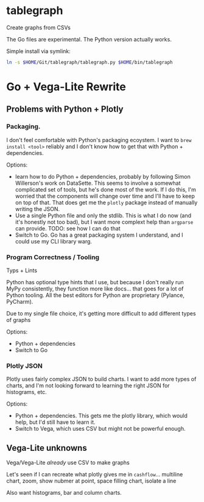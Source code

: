 # tablegraph

Create graphs from CSVs

The Go files are experimental. The Python version actually works.

Simple install via symlink:

```bash
ln -s $HOME/Git/tablegraph/tablegraph.py $HOME/bin/tablegraph
```

# Go + Vega-Lite Rewrite

## Problems with Python + Plotly

### Packaging.

I don't feel comfortable with Python's packaging ecoystem. I want to `brew install <tool>` reliably and I don't know how to get that with Python + dependencies.

Options: 

- learn how to do Python + dependencies, probably by following Simon Willerson's work on DataSette. This seems to involve a somewhat complicated set of tools, but he's done most of the work. If I do this, I'm worried that the components will change over time and I'll have to keep on top of that. That does get me the `plotly` package instead of manually writing the JSON.
- Use a single Python file and only the stdlib. This is what I do now (and it's honestly not too bad), but I want more complext help than `argparse` can provide. TODO: see how I can do that
- Switch to Go. Go has a great packaging system I understand, and I could use my CLI library warg.

### Program Correctness / Tooling

Typs + Lints

Python has optional type hints that I use, but because I don't really run MyPy consistently, they function more like docs... that goes for a lot of Python tooling. All the best editors for Python are proprietary (Pylance, PyCharm).

Due to my single file choice, it's getting more difficult to add different types of graphs

Options:

- Python + dependencies
- Switch to Go

### Plotly JSON

Plotly uses fairly complex JSON to build charts. I want to add more types of charts, and I'm not looking forward to learning the right JSON for histograms, etc.

Options:

- Python + dependencies. This gets me the plotly library, which would help, but I'd still have to learn it.
- Switch to Vega, which uses CSV but might not be powerful enough.

## Vega-Lite unknowns

Vega/Vega-Lite *already* use CSV to make graphs

Let's seen if I can recreate what plotly gives me in `cashflow`... multiline chart, zoom, show nubmer at point, space filling chart, isolate a line

Also want histograms, bar and column charts.
